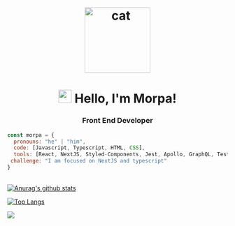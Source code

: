 
<h1 align="center">
  <img src="https://media.giphy.com/media/xFkgeu7dhfgqqxJqmj/giphy.gif" alt="cat" width="150px" />
</h1>
</h1>

<h1 align="center">
  <img src="https://media.giphy.com/media/hvRJCLFzcasrR4ia7z/giphy.gif" width="30px"> Hello, I'm Morpa!
</h1>

<h3 align="center">Front End Developer</h3>

```javascript
const morpa = {
  pronouns: "he" | "him",
  code: [Javascript, Typescript, HTML, CSS],
  tools: [React, NextJS, Styled-Components, Jest, Apollo, GraphQL, Testing Library, Storybook, Cypress],
 challenge: "I am focused on NextJS and typescript"
}
```

<br/>[![Anurag's github stats](https://github-readme-stats.vercel.app/api?username=morpa&count_private=true&count_private=true&theme=tokyonight&show_icons=true)](https://github.com/anuraghazra/github-readme-stats)

[![Top Langs](https://github-readme-stats.vercel.app/api/top-langs/?username=morpa&layout=compact&theme=tokyonight)](https://github.com/anuraghazra/github-readme-stats)


![](https://visitor-badge.glitch.me/badge?page_id=morpa.morpa)

<!-- [![ReadMe Card](https://github-readme-stats.vercel.app/api/pin/?username=morpa&repo=morpa)](https://github.com/anuraghazra/github-readme-stats) -->



